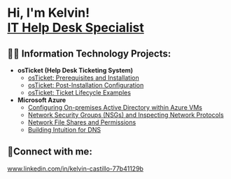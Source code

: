 <h1>Hi, I'm Kelvin! <br/><a href="https://github.com/joshmadakor1">IT Help Desk Specialist</a> <a href="www.linkedin.com/in/kelvin-castillo-77b41129b"></a>

<h2>👨‍💻 Information Technology Projects:</h2>

- <b>osTicket (Help Desk Ticketing System)</b>
  - [osTicket: Prerequisites and Installation](https://github.com/Kelvin-Castillo/osticket-prereqs)
  - [osTicket: Post-Installation Configuration](https://github.com/Kelvin-Castillo/osTicketPostConfigurationSetup/blob/main/README.md)
  - [osTicket: Ticket Lifecycle Examples](https://github.com/Kelvin-Castillo/osTicket-LifeCycle-Examples/blob/main/README.md)
- <b>Microsoft Azure </b>
  - [Configuring On-premises Active Directory within Azure VMs](https://github.com/Kelvin-Castillo/Owner-avatar-Configuring-On-premises-Active-Directory-within-Azure-VMs/blob/main/README.md)
  - [Network Security Groups (NSGs) and Inspecting Network Protocols](https://github.com/Kelvin-Castillo/-Network-Security-Groups-NSGs-and-Inspecting-Network-Protocols)
  - [Network File Shares and Permissions](https://github.com/Kelvin-Castillo/Network-File-Shares-and-Permissions/blob/main/README.md)
  - [Building Intuition for DNS](https://github.com/Kelvin-Castillo/-Building-Intuition-for-DNS/blob/main/README.md)


<h2>🤳Connect with me:</h2>

www.linkedin.com/in/kelvin-castillo-77b41129b
